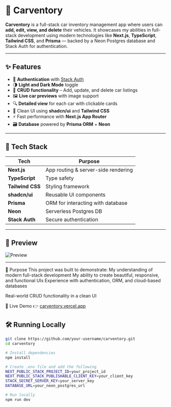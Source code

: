 # 🚗 Carventory

**Carventory** is a full-stack car inventory management app where users can **add, edit, view, and delete** their vehicles. It showcases my abilities in full-stack development using modern technologies like **Next.js**, **TypeScript**, **Tailwind CSS**, and **Prisma** — backed by a Neon Postgres database and Stack Auth for authentication.

---

## ✨ Features

- 🔐 **Authentication** with [Stack Auth](https://stack-auth.com)
- 🌗 **Light and Dark Mode** toggle
- 🧾 **CRUD functionality** – Add, update, and delete car listings
- 🖼️ **Live car previews** with image support
- 🔍 **Detailed view** for each car with clickable cards
- 💅 Clean UI using **shadcn/ui** and **Tailwind CSS**
- ⚡ Fast performance with **Next.js App Router**
- 🗃️ **Database** powered by **Prisma ORM** + **Neon**

---

## 🧱 Tech Stack

| Tech         | Purpose                        |
|--------------|--------------------------------|
| **Next.js**  | App routing & server-side rendering |
| **TypeScript** | Type safety                   |
| **Tailwind CSS** | Styling framework           |
| **shadcn/ui** | Reusable UI components        |
| **Prisma**   | ORM for interacting with database |
| **Neon**     | Serverless Postgres DB         |
| **Stack Auth** | Secure authentication         |

---

## 📸 Preview

![Preview](./public/Github%20Preview.png)

---

📌 Purpose
This project was built to demonstrate:
My understanding of modern full-stack development
My ability to create beautiful, responsive, and functional UIs
Experience with authentication, ORM, and cloud-based databases

Real-world CRUD functionality in a clean UI

🔗 Live Demo
👉 [carventory.vercel.app](https://carventory.vercel.app/)


## 🛠️ Running Locally

```bash
git clone https://github.com/your-username/carventory.git
cd carventory

# Install dependencies
npm install

# Create .env file and add the following
NEXT_PUBLIC_STACK_PROJECT_ID=your_project_id
NEXT_PUBLIC_STACK_PUBLISHABLE_CLIENT_KEY=your_client_key
STACK_SECRET_SERVER_KEY=your_server_key
DATABASE_URL=your_neon_postgres_url

# Run locally
npm run dev
